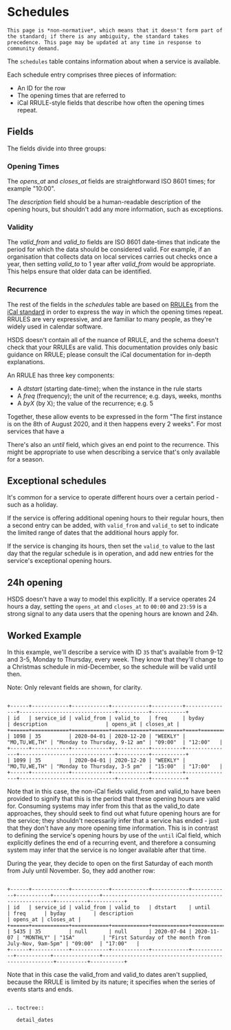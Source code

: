 Schedules
=========

```{note}
This page is *non-normative*, which means that it doesn't form part of the standard; if there is any ambiguity, the standard takes precedence. This page may be updated at any time in response to community demand.
```


The ```schedules``` table contains information about when a service is available. 

Each schedule entry comprises three pieces of information:

 * An ID for the row
 * The opening times that are referred to
 * iCal RRULE-style fields that describe how often the opening times repeat. 

## Fields

The fields divide into three groups:

### Opening Times

The _opens_at_ and _closes_at_ fields are straightforward ISO 8601 times; for example "10:00".

The _description_ field should be a human-readable description of the opening hours, but shouldn't add any more information, such as exceptions.

### Validity

The _valid_from_ and _valid_to_ fields are ISO 8601 date-times that indicate the period for which the data should be considered valid. For example, if an organisation that collects data on local services carries out checks once a year, then setting _valid_to_ to 1 year after _valid_from_ would be appropriate. This helps ensure that older data can be identified.

### Recurrence

The rest of the fields in the _schedules_ table are based on [RRULEs](https://icalendar.org/iCalendar-RFC-5545/3-3-10-recurrence-rule.html) from the [iCal standard](https://tools.ietf.org/html/rfc5545) in order to express the way in which the opening times repeat. RRULES are very expressive, and are familiar to many people, as they're widely used in calendar software.

HSDS doesn't contain all of the nuance of RRULE, and the schema doesn't check that your RRULEs are valid. This documentation provides only basic guidance on RRULE; please consult the iCal documentation for in-depth explanations.

An RRULE has three key components:
* A _dtstart_ (starting date-time); when the instance in the rule starts
* A _freq_ (frequency); the unit of the recurrence; e.g. days, weeks, months
* A _byX_ (by X); the value of the recurrence; e.g. 5

Together, these allow events to be expressed in the form "The first instance is on the 8th of August 2020, and it then happens every 2 weeks". For most services that have a

There's also an _until_ field, which gives an end point to the recurrence. This might be appropriate to use when describing a service that's only available for a season.


## Exceptional schedules

It's common for a service to operate different hours over a certain period - such as a holiday. 

If the service is offering additional opening hours to their regular hours, then a second entry can be added, with ```valid_from``` and ```valid_to``` set to indicate the limited range of dates that the additional hours apply for.

If the service is changing its hours, then set the ```valid_to``` value to the last day that the regular schedule is in operation, and add new entries for the service's exceptional opening hours.

## 24h opening 

HSDS doesn't have a way to model this explicitly. If a service operates 24 hours a day, setting the ```opens_at``` and ```closes_at``` to ```00:00``` and ```23:59``` is a strong signal to any data users that the opening hours are known and 24h. 

## Worked Example

In this example, we'll describe a service with ID ```35``` that's available from 9-12 and 3-5, Monday to Thursday, every week. They know that they'll change to a Christmas schedule in mid-December, so the schedule will be valid until then. 

Note: Only relevant fields are shown, for clarity. 

```{eval-rst}

+------+------------+------------+------------+----------+---------------+-------------------------------+----------+-----------+
| id   | service_id | valid_from | valid_to   | freq     | byday         | description                   | opens_at | closes_at |
+======+============+============+============+==========+====+==========+===============================+==========+===========+
| 1098 | 35         | 2020-04-01 | 2020-12-20 | "WEEKLY" | "MO,TU,WE,TH" | "Monday to Thursday, 9-12 am" | "09:00"  | "12:00"   |
+------+------------+------------+------------+----------+---------------+-------------------------------+----------+-----------+
| 1099 | 35         | 2020-04-01 | 2020-12-20 | "WEEKLY" | "MO,TU,WE,TH" | "Monday to Thursday, 3-5 pm"  | "15:00"  | "17:00"   |
+------+------------+------------+------------+----------+---------------+-------------------------------+----------+-----------+
```

Note that in this case, the non-iCal fields valid_from and valid_to have been provided to signify that this is the period that these opening hours are valid for. Consuming systems may infer from this that as the valid_to date approaches, they should seek to find out what future opening hours are for the service; they shouldn't necessarily infer that a service has ended - just that they don't have any more opening time information. This is in contrast to defining the service's opening hours by use of the ```until``` iCal field, which explicitly defines the end of a recurring event, and therefore a consuming system may infer that the service is no longer available after that time. 

During the year, they decide to open on the first Saturday of each month from July until November. So, they add another row:

```{eval-rst}

+------+------------+------------+------------+------------+------------+-----------+---------------+------------------------------------------------------+----------+-----------+
| id   | service_id | valid_from | valid_to   | dtstart    | until      | freq      | byday         | description                                          | opens_at | closes_at |
+======+============+============+============+============+============+===========+===============+======================================================+==========+===========+
| 5435 | 35         | null       | null       | 2020-07-04 | 2020-11-07 | "MONTHLY" | "1SA"         | "First Saturday of the month from July-Nov, 9am-5pm" | "09:00"  | "17:00"   |
+------+------------+------------+------------+------------+------------+-----------+---------------+------------------------------------------------------+----------+-----------+
```

Note that in this case the valid_from and valid_to dates aren't supplied, because the RRULE is limited by its nature; it specifies when the series of events starts and ends.


```{eval-rst}

.. toctree::

   detail_dates
```
